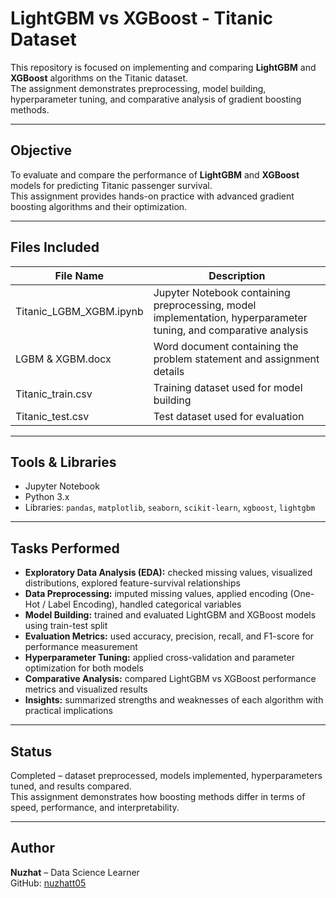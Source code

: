 # LightGBM vs XGBoost - Titanic Dataset

This repository is focused on implementing and comparing **LightGBM** and **XGBoost** algorithms on the Titanic dataset.  
The assignment demonstrates preprocessing, model building, hyperparameter tuning, and comparative analysis of gradient boosting methods.

---

## Objective
To evaluate and compare the performance of **LightGBM** and **XGBoost** models for predicting Titanic passenger survival.  
This assignment provides hands-on practice with advanced gradient boosting algorithms and their optimization.

---

## Files Included

| File Name                  | Description |
| -------------------------- | ------------------------------------------------------------ |
| Titanic_LGBM_XGBM.ipynb     | Jupyter Notebook containing preprocessing, model implementation, hyperparameter tuning, and comparative analysis |
| LGBM & XGBM.docx           | Word document containing the problem statement and assignment details |
| Titanic_train.csv          | Training dataset used for model building |
| Titanic_test.csv           | Test dataset used for evaluation |

---

## Tools & Libraries
* Jupyter Notebook  
* Python 3.x  
* Libraries: `pandas`, `matplotlib`, `seaborn`, `scikit-learn`, `xgboost`, `lightgbm`  

---

## Tasks Performed
* **Exploratory Data Analysis (EDA):** checked missing values, visualized distributions, explored feature-survival relationships  
* **Data Preprocessing:** imputed missing values, applied encoding (One-Hot / Label Encoding), handled categorical variables  
* **Model Building:** trained and evaluated LightGBM and XGBoost models using train-test split  
* **Evaluation Metrics:** used accuracy, precision, recall, and F1-score for performance measurement  
* **Hyperparameter Tuning:** applied cross-validation and parameter optimization for both models  
* **Comparative Analysis:** compared LightGBM vs XGBoost performance metrics and visualized results  
* **Insights:** summarized strengths and weaknesses of each algorithm with practical implications  

---

## Status
Completed – dataset preprocessed, models implemented, hyperparameters tuned, and results compared.  
This assignment demonstrates how boosting methods differ in terms of speed, performance, and interpretability.  

---

## Author
**Nuzhat** – Data Science Learner  
GitHub: [nuzhatt05](https://github.com/nuzhatt05)
